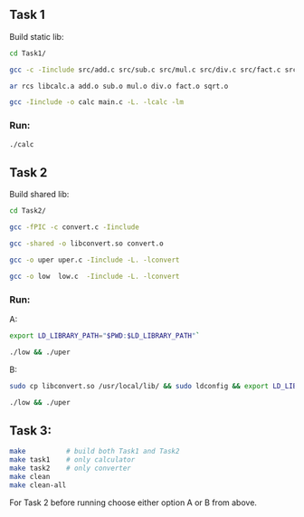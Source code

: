 ## Task 1
Build static lib:
```bash
cd Task1/
```
```bash
gcc -c -Iinclude src/add.c src/sub.c src/mul.c src/div.c src/fact.c src/sqrt.c
```
```bash
ar rcs libcalc.a add.o sub.o mul.o div.o fact.o sqrt.o
```
```bash
gcc -Iinclude -o calc main.c -L. -lcalc -lm
```
### Run:
```bash
./calc
```

## Task 2
Build shared lib:
```bash
cd Task2/
```
```bash
gcc -fPIC -c convert.c -Iinclude
```
```bash
gcc -shared -o libconvert.so convert.o
```
```bash
gcc -o uper uper.c -Iinclude -L. -lconvert
```
```bash
gcc -o low  low.c  -Iinclude -L. -lconvert
```

### Run:

A: 
```bash
export LD_LIBRARY_PATH="$PWD:$LD_LIBRARY_PATH"` 
```
```bash
./low && ./uper
```

B: 
```bash
sudo cp libconvert.so /usr/local/lib/ && sudo ldconfig && export LD_LIBRARY_PATH=""
```
```bash
./low && ./uper 
```

## Task 3:
```bash
make          # build both Task1 and Task2
make task1    # only calculator
make task2    # only converter
make clean
make clean-all
```
For Task 2 before running choose either option A or B from above.



